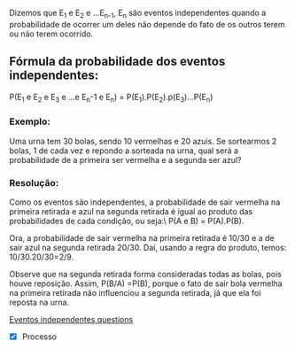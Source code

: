 Dizemos que E<sub>1</sub> e E<sub>2</sub> e ...E<sub>n-1</sub>, E<sub>n</sub> são eventos independentes quando a probabilidade de ocorrer um deles não depende do fato de os outros terem ou não terem ocorrido.

Fórmula da probabilidade dos eventos independentes:
---------------------------------------------------

P(E<sub>1</sub> e E<sub>2</sub> e E<sub>3</sub> e ...e E<sub>n</sub>-1 e E<sub>n</sub>) = P(E<sub>1</sub>).P(E<sub>2</sub>).p(E<sub>3</sub>)...P(E<sub>n</sub>) 
### Exemplo: 

Uma urna tem 30 bolas, sendo 10 vermelhas e 20 azuis. Se sortearmos 2 bolas, 1 de cada vez e repondo a sorteada na urna, qual será a probabilidade de a primeira ser vermelha e a segunda ser azul?


### Resolução:

Como os eventos são independentes, a probabilidade de sair vermelha na primeira retirada e azul na segunda retirada é igual ao produto das probabilidades de cada condição, ou seja:\ P(A e B) = P(A).P(B).

Ora, a probabilidade de sair vermelha na primeira retirada é 10/30 e a de sair azul na segunda retirada 20/30. Daí, usando a regra do produto, temos: 10/30.20/30=2/9.

Observe que na segunda retirada forma consideradas todas as bolas, pois houve reposição. Assim, P(B/A) =P(B), porque o fato de sair bola vermelha na primeira retirada não influenciou a segunda retirada, já que ela foi reposta na urna.

[Eventos independentes questions](Eventos%20independentes%20questions.md)

- [x] Processo